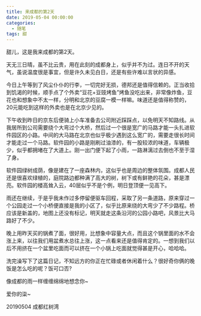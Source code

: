 ```yaml
---
title: 来成都的第2天
date: 2019-05-04 00:00:00
categories:
  - 随笔
tags: 甜
---
```


甜儿，这是我来成都的第2天。

天无三日晴，虽不比云贵，用在此刻的成都身上，似乎并不为过。连日不开的天气，虽说温度很是事宜，但是许久未见白日，还是有些许难以言状的异感。

今日上午等到了风尘仆仆的行李，一切完好无损，德邦还是值得信赖的。正当收拾到饥渴的时候，顺手点了个外卖“豆花+豆豉烤鱼”烤鱼没吃出来，非常像炸鱼，豆花也和想象中不太一样，分明和北京的豆腐一模一样嘛。味道还是值得称赞的，20元能吃到这样的外卖也是在北京少见的。

下午收到昨日的京东后便骑上小车准备去公司附近踩踩点，以免明天不知路线。从我居所到公司需要绕个大弯过个大桥，然后过一个很是宽广的马路才能一头扎进软件园区的小路。中间的大马路在北京也似乎极少遇到这么宽广的，需要走很长时间才能走过一个马路。软件园的小路是刚刷过油漆的，有一股较浓的味道，车辆极少，似乎都拥堵在了大道上。刚一出门便下起了小雨，一路淋漓过去倒也不至于湿了身。

<!-- more -->

软件园绿树成荫，像是建在了一座森林内，这似乎也是周边的整体氛围。成都人民还是很喜欢绿植的，庭院路边都种满了高大的树，树下或有鲜艳的花朵，甚是漂亮。软件园的楼高耸入云，40层似乎不是个例，明日登顶便一见高下。

雨还在继续，于是乎我未作过多停留便驱车回程，采取了另一条道路，原来穿过一个公园走过一个小桥便直接是我的小区了，似乎比原来绕的大弯少了不少路程。桥应该是新盖的，地图上还没有标记，明天就走这条沿河的公园小路吧，风景比大马路好了不少。

晚上用昨天买的锅煮了面，很好用，比想象中容量大点，而且这个锅里面的水不会涨上来，以往我们用盆煮水总往上涨，这一点看来还是值得肯定的。一想到我们以后不用挤在一个盆里吃面而可以挤在一个小锅上吃面就觉得甚是开心，哈哈哈。

洗完澡写下了这篇日记，不知远方的你正在忙碌或者休闲着什么？很好奇你俩的晚饭是怎么吃的呢？饭可口否?

像成都的雨一样缠缠绵绵地想念你~

爱你的柒~

20190504 成都红树湾
